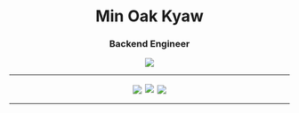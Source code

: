 <div id="header" align="center">
  <h1>Min Oak Kyaw</h1>

  <h3>Backend Engineer</h3>

  <img src="https://www.codewars.com/users/Min%20Oak%20Kyaw/badges/large">
  <hr>

  <div align="center">
    <img src="https://github-readme-streak-stats.herokuapp.com/?user=Kybton&theme=dark">
    <img style="border-radius:1.5%;border:2px solid #fff" src="https://media.giphy.com/media/v1.Y2lkPTc5MGI3NjExbWdoeGk1dndxcnIwNDY1eDIyM282MmgzYXh2dW5uc3V5MWkwczdxMyZlcD12MV9pbnRlcm5hbF9naWZfYnlfaWQmY3Q9Zw/xVRRDVP6lqtNQJrzN7/giphy.gif"/>
    <img src="https://github-readme-stats.vercel.app/api/top-langs/?username=Kybton&hide=html,php,jupyter-notebook,Jupyter+Notebook&layout=donut&theme=gruvbox">
  </div>
  <hr>
  
</div>
